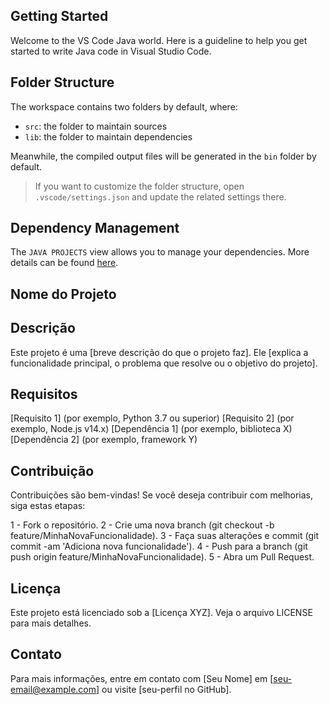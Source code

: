 ## Getting Started

Welcome to the VS Code Java world. Here is a guideline to help you get started to write Java code in Visual Studio Code.

## Folder Structure

The workspace contains two folders by default, where:

- `src`: the folder to maintain sources
- `lib`: the folder to maintain dependencies

Meanwhile, the compiled output files will be generated in the `bin` folder by default.

> If you want to customize the folder structure, open `.vscode/settings.json` and update the related settings there.

## Dependency Management

The `JAVA PROJECTS` view allows you to manage your dependencies. More details can be found [here](https://github.com/microsoft/vscode-java-dependency#manage-dependencies).


## Nome do Projeto

## Descrição

Este projeto é uma [breve descrição do que o projeto faz]. Ele [explica a funcionalidade principal, o problema que resolve ou o objetivo do projeto].

## Requisitos

[Requisito 1] (por exemplo, Python 3.7 ou superior)
[Requisito 2] (por exemplo, Node.js v14.x)
[Dependência 1] (por exemplo, biblioteca X)
[Dependência 2] (por exemplo, framework Y)

## Contribuição

Contribuições são bem-vindas! Se você deseja contribuir com melhorias, siga estas etapas:

1 - Fork o repositório.
2 - Crie uma nova branch (git checkout -b feature/MinhaNovaFuncionalidade).
3 - Faça suas alterações e commit (git commit -am 'Adiciona nova funcionalidade').
4 - Push para a branch (git push origin feature/MinhaNovaFuncionalidade).
5 - Abra um Pull Request.

## Licença

Este projeto está licenciado sob a [Licença XYZ]. Veja o arquivo LICENSE para mais detalhes.

## Contato

Para mais informações, entre em contato com [Seu Nome] em [seu-email@example.com] ou visite [seu-perfil no GitHub].